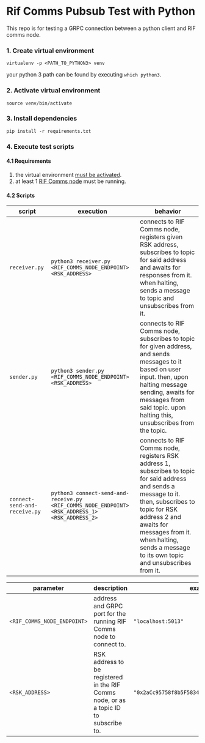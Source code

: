 # Rif Comms Pubsub Test with Python

This repo is for testing a GRPC connection between a python client and RIF comms node.

### 1. Create virtual environment
```shell script
virtualenv -p <PATH_TO_PYTHON3> venv
```

your python 3 path can be found by executing `which python3`. 

### 2. Activate virtual environment
```shell script
source venv/bin/activate
```

### 3. Install dependencies
```shell script
pip install -r requirements.txt
```

### 4. Execute test scripts
#### 4.1 Requirements
1. the virtual environment [must be activated](#2-Activate-virtual-environment).
2. at least 1 [RIF Comms node](https://github.com/rsksmart/rif-communications-pubsub-node/) must be running.

#### 4.2 Scripts
| script                        | execution                                                                                       | behavior                                                                                                                                                                                                                                                                   |
| ----------------------------- | ----------------------------------------------------------------------------------------------- | -------------------------------------------------------------------------------------------------------------------------------------------------------------------------------------------------------------------------------------------------------------------------- |
| `receiver.py`                 | `python3 receiver.py <RIF_COMMS_NODE_ENDPOINT> <RSK_ADDRESS>`                                   | connects to RIF Comms node, registers given RSK address, subscribes to topic for said address and awaits for responses from it. when halting, sends a message to topic and unsubscribes from it.                                                                           |
| `sender.py`                   | `python3 sender.py <RIF_COMMS_NODE_ENDPOINT> <RSK_ADDRESS>`                                     | connects to RIF Comms node, subscribes to topic for given address, and sends messages to it based on user input. then, upon halting message sending, awaits for messages from said topic. upon halting this, unsubscribes from the topic.                                  |
| `connect-send-and-receive.py` | `python3 connect-send-and-receive.py <RIF_COMMS_NODE_ENDPOINT> <RSK_ADDRESS_1> <RSK_ADDRESS_2>` | connects to RIF Comms node, registers RSK address 1, subscribes to topic for said address and sends a message to it. then, subscribes to topic for RSK address 2 and awaits for messages from it. when halting, sends a message to its own topic and unsubscribes from it. |

| parameter                   | description                                                                           | example                                                   |
| --------------------------- | ------------------------------------------------------------------------------------- | --------------------------------------------------------- |
| `<RIF_COMMS_NODE_ENDPOINT>` | address and GRPC port for the running RIF Comms node to connect to.                   | `"localhost:5013"`                                        |
| `<RSK_ADDRESS>`             | RSK address to be registered in the RIF Comms node, or as a topic ID to subscribe to. | `"0x2aCc95758f8b5F583470bA265Eb685a8f45fC9D5"`            |
